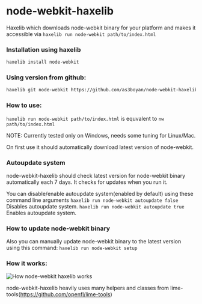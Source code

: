 node-webkit-haxelib
===================

Haxelib which downloads node-webkit binary for your platform and makes it accessible via `haxelib run node-webkit path/to/index.html`

### Installation using haxelib
``` bash
haxelib install node-webkit
```

### Using version from github:
``` bash
haxelib git node-webkit https://github.com/as3boyan/node-webkit-haxelib
```

### How to use:
`haxelib run node-webkit path/to/index.html`
is equvalent to
`nw path/to/index.html`


NOTE: Currently tested only on Windows, needs some tuning for Linux/Mac.

On first use it should automatically download latest version of node-webkit.

### Autoupdate system
node-webkit-haxelib should check latest version for node-webkit binary automatically each 7 days. It checks for updates when you run it.

You can disable/enable autoupdate system(enabled by default) using these command line arguments
`haxelib run node-webkit autoupdate false`
Disables autoupdate system.
`haxelib run node-webkit autoupdate true`
Enables autoupdate system.

### How to update node-webkit binary
Also you can manually update node-webkit binary to the latest version using this command:
`haxelib run node-webkit setup`

### How it works:
![How node-webkit haxelib works](https://raw.github.com/as3boyan/node-webkit-haxelib/master/node-webkit.png "How it works")

node-webkit-haxelib heavily uses many helpers and classes from lime-tools(https://github.com/openfl/lime-tools)
